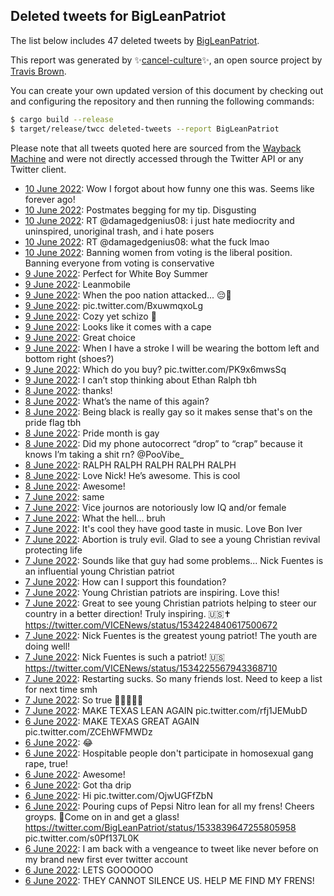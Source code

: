 ## Deleted tweets for BigLeanPatriot

The list below includes 47 deleted tweets by
[BigLeanPatriot](https://twitter.com/BigLeanPatriot).



This report was generated by ✨[cancel-culture](https://github.com/travisbrown/cancel-culture)✨,
an open source project by [Travis Brown](https://twitter.com/travisbrown).

You can create your own updated version of this document by checking out and configuring the
repository and then running the following commands:

```bash
$ cargo build --release
$ target/release/twcc deleted-tweets --report BigLeanPatriot
```

Please note that all tweets quoted here are sourced from the
[Wayback Machine](https://web.archive.org) and were not directly accessed through the Twitter API or
any Twitter client.

* [10 June 2022](https://web.archive.org/web/20220610051728/https://twitter.com/BigLeanPatriot/status/1535128900690448387): Wow I forgot about how funny one this was. Seems like forever ago! <!--1535128900690448387-->
* [10 June 2022](https://web.archive.org/web/20220610023709/https://twitter.com/BigLeanPatriot/status/1535088566430310403): Postmates begging for my tip. Disgusting <!--1535088566430310403-->
* [10 June 2022](https://web.archive.org/web/20220610023058/https://twitter.com/BigLeanPatriot/status/1535087095064285184): RT @damagedgenius08: i just hate mediocrity and uninspired, unoriginal trash, and i hate posers <!--1535087095064285184-->
* [10 June 2022](https://web.archive.org/web/20220610022902/https://twitter.com/BigLeanPatriot/status/1535086608529203228): RT @damagedgenius08: what the fuck lmao <!--1535086608529203228-->
* [10 June 2022](https://web.archive.org/web/20220610022628/https://twitter.com/BigLeanPatriot/status/1535085819266060289): Banning women from voting is the liberal position. Banning everyone from voting is conservative <!--1535085819266060289-->
* [ 9 June 2022](https://web.archive.org/web/20220609154841/https://twitter.com/BigLeanPatriot/status/1534925218589855751): Perfect for White Boy Summer <!--1534925218589855751-->
* [ 9 June 2022](https://web.archive.org/web/20220609060041/https://twitter.com/BigLeanPatriot/status/1534777358401650688): Leanmobile <!--1534777358401650688-->
* [ 9 June 2022](https://web.archive.org/web/20220609055810/https://twitter.com/BigLeanPatriot/status/1534776774197911553): When the poo nation attacked... 😔💩 <!--1534776774197911553-->
* [ 9 June 2022](https://web.archive.org/web/20220609054644/https://twitter.com/BigLeanPatriot/status/1534773879763357696): pic.twitter.com/BxuwmqxoLg <!--1534773879763357696-->
* [ 9 June 2022](https://web.archive.org/web/20220609052727/https://twitter.com/BigLeanPatriot/status/1534769078191235073): Cozy yet schizo 🥂 <!--1534769078191235073-->
* [ 9 June 2022](https://web.archive.org/web/20220609052708/https://twitter.com/BigLeanPatriot/status/1534768786838065152): Looks like it comes with a cape <!--1534768873253310465-->
* [ 9 June 2022](https://web.archive.org/web/20220609052708/https://twitter.com/BigLeanPatriot/status/1534768786838065152): Great choice <!--1534768786838065152-->
* [ 9 June 2022](https://web.archive.org/web/20220609051605/https://twitter.com/BigLeanPatriot/status/1534766223577202688): When I have a stroke I will be wearing the bottom left and bottom right (shoes?) <!--1534766223577202688-->
* [ 9 June 2022](https://web.archive.org/web/20220609050626/https://twitter.com/BigLeanPatriot/status/1534763774216916994): Which do you buy? pic.twitter.com/PK9x6mwsSq <!--1534763774216916994-->
* [ 9 June 2022](https://web.archive.org/web/20220609023040/https://twitter.com/BigLeanPatriot/status/1534724428592029697): I can’t stop thinking about Ethan Ralph tbh <!--1534724428592029697-->
* [ 8 June 2022](https://web.archive.org/web/20220608225520/https://twitter.com/BigLeanPatriot/status/1534670382984306688): thanks! <!--1534670382984306688-->
* [ 8 June 2022](https://web.archive.org/web/20220608225024/https://twitter.com/BigLeanPatriot/status/1534669109639712768): What’s the name of this again? <!--1534669109639712768-->
* [ 8 June 2022](https://web.archive.org/web/20220608200432/https://twitter.com/BigLeanPatriot/status/1534627294307880961): Being black is really gay so it makes sense that's on the pride flag tbh <!--1534627294307880961-->
* [ 8 June 2022](https://web.archive.org/web/20220608193339/https://twitter.com/BigLeanPatriot/status/1534619541434687493): Pride month is gay <!--1534619541434687493-->
* [ 8 June 2022](https://web.archive.org/web/20220608185815/https://twitter.com/BigLeanPatriot/status/1534610611782537218): Did my phone autocorrect “drop” to “crap” because it knows I’m taking a shit rn?  @PooVibe_ <!--1534610611782537218-->
* [ 8 June 2022](https://web.archive.org/web/20220608160400/https://twitter.com/BigLeanPatriot/status/1534566826813816840): RALPH RALPH RALPH RALPH RALPH <!--1534566826813816840-->
* [ 8 June 2022](https://web.archive.org/web/20220608000408/https://twitter.com/BigLeanPatriot/status/1534325181749026817): Love Nick! He’s awesome. This is cool <!--1534325181749026817-->
* [ 8 June 2022](https://web.archive.org/web/20220608000403/https://twitter.com/BigLeanPatriot/status/1534325106247352321): Awesome! <!--1534325106247352321-->
* [ 7 June 2022](https://web.archive.org/web/20220607184226/https://twitter.com/BigLeanPatriot/status/1534244253169246208): same <!--1534244253169246208-->
* [ 7 June 2022](https://web.archive.org/web/20220607184143/https://twitter.com/BigLeanPatriot/status/1534244004577087492): Vice journos are notoriously low IQ and/or female <!--1534244004577087492-->
* [ 7 June 2022](https://web.archive.org/web/20220607182557/https://twitter.com/BigLeanPatriot/status/1534240214507454467): What the hell... bruh <!--1534240214507454467-->
* [ 7 June 2022](https://web.archive.org/web/20220607181814/https://twitter.com/BigLeanPatriot/status/1534238256224735233): It's cool they have good taste in music. Love Bon Iver <!--1534238256224735233-->
* [ 7 June 2022](https://web.archive.org/web/20220607180449/https://twitter.com/BigLeanPatriot/status/1534234678131146763): Abortion is truly evil. Glad to see a young Christian revival protecting life <!--1534234678131146763-->
* [ 7 June 2022](https://web.archive.org/web/20220607180314/https://twitter.com/BigLeanPatriot/status/1534234475164483590): Sounds like that guy had some problems... Nick Fuentes is an influential young Christian patriot <!--1534234475164483590-->
* [ 7 June 2022](https://web.archive.org/web/20220607180216/https://twitter.com/BigLeanPatriot/status/1534234153432096773): How can I support this foundation? <!--1534234153432096773-->
* [ 7 June 2022](https://web.archive.org/web/20220607180151/https://twitter.com/BigLeanPatriot/status/1534233995491397634): Young Christian patriots are inspiring. Love this! <!--1534233995491397634-->
* [ 7 June 2022](https://web.archive.org/web/20220607180049/https://twitter.com/BigLeanPatriot/status/1534233811776585728): Great to see young Christian patriots helping to steer our country in a better direction! Truly inspiring. 🇺🇸✝️ https://twitter.com/VICENews/status/1534224840617500672 <!--1534233811776585728-->
* [ 7 June 2022](https://web.archive.org/web/20220607175953/https://twitter.com/BigLeanPatriot/status/1534233459157237761): Nick Fuentes is the greatest young patriot! The youth are doing well! <!--1534233459157237761-->
* [ 7 June 2022](https://web.archive.org/web/20220607175803/https://twitter.com/BigLeanPatriot/status/1534233099738947587): Nick Fuentes is such a patriot! 🇺🇸 https://twitter.com/VICENews/status/1534225567943368710 <!--1534233099738947587-->
* [ 7 June 2022](https://web.archive.org/web/20220607170046/https://twitter.com/BigLeanPatriot/status/1534218555620737024): Restarting sucks. So many friends lost. Need to keep a list for next time smh <!--1534218555620737024-->
* [ 7 June 2022](https://web.archive.org/web/20220607042008/https://twitter.com/BigLeanPatriot/status/1534027334747140097): So true 🤣🤣🤣🤣🤣 <!--1534027334747140097-->
* [ 7 June 2022](https://web.archive.org/web/20220607022146/https://twitter.com/BigLeanPatriot/status/1533997390407114752): MAKE TEXAS LEAN AGAIN pic.twitter.com/rfj1JEMubD <!--1533997390407114752-->
* [ 6 June 2022](https://web.archive.org/web/20220606203624/https://twitter.com/BigLeanPatriot/status/1533910633892220932): MAKE TEXAS GREAT AGAIN pic.twitter.com/ZCEhWFMWDz <!--1533910633892220932-->
* [ 6 June 2022](https://web.archive.org/web/20220606195303/https://twitter.com/BigLeanPatriot/status/1533899562427027456): 😂 <!--1533899776458207232-->
* [ 6 June 2022](https://web.archive.org/web/20220606195303/https://twitter.com/BigLeanPatriot/status/1533899562427027456): Hospitable people don't participate in homosexual gang rape, true! <!--1533899562427027456-->
* [ 6 June 2022](https://web.archive.org/web/20220606195117/https://twitter.com/BigLeanPatriot/status/1533899264564273160): Awesome! <!--1533899264564273160-->
* [ 6 June 2022](https://web.archive.org/web/20220606195015/https://twitter.com/BigLeanPatriot/status/1533898970707132416): Got tha drip <!--1533898970707132416-->
* [ 6 June 2022](https://web.archive.org/web/20220606185225/https://twitter.com/BigLeanPatriot/status/1533884415100723202): Hi pic.twitter.com/OjwUGFfZbN <!--1533884415100723202-->
* [ 6 June 2022](https://web.archive.org/web/20220606175409/https://twitter.com/BigLeanPatriot/status/1533869797779333125): Pouring cups of Pepsi Nitro lean for all my frens! Cheers groyps. 🥂Come on in and get a glass!  https://twitter.com/BigLeanPatriot/status/1533839647255805958  pic.twitter.com/s0Pf137L0K <!--1533869797779333125-->
* [ 6 June 2022](https://web.archive.org/web/20220606172331/https://twitter.com/BigLeanPatriot/status/1533862135297724416): I am back with a vengeance to tweet like never before on my brand new first ever twitter account <!--1533862135297724416-->
* [ 6 June 2022](https://web.archive.org/web/20220606164838/https://twitter.com/BigLeanPatriot/status/1533853305885048833): LETS GOOOOOO <!--1533853305885048833-->
* [ 6 June 2022](https://web.archive.org/web/20220606155429/https://twitter.com/BigLeanPatriot/status/1533839647255805958): THEY CANNOT SILENCE US. HELP ME FIND MY FRENS! <!--1533839647255805958-->
